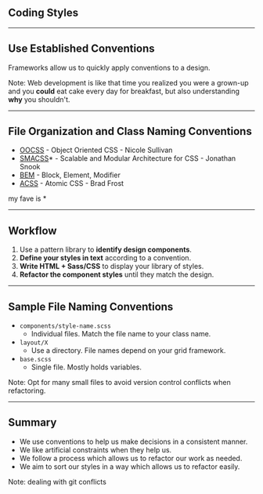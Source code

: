 ## Coding Styles

---------------------------------------
## Use Established Conventions

Frameworks allow us to quickly apply conventions to a design.

Note: Web development is like that time you realized you were a grown-up and you **could** eat cake every day for breakfast, but also understanding **why** you shouldn't.

---------------------------------------
## File Organization and Class Naming Conventions

- [OOCSS](http://github.com/stubbornella/oocss/wiki) - Object Oriented CSS - Nicole Sullivan
- [SMACSS](http://smacss.com/)* - Scalable and Modular Architecture for CSS - Jonathan Snook
- [BEM](http://bem.info/method/) - Block, Element, Modifier
- [ACSS](http://bradfrostweb.com/blog/post/atomic-web-design/) - Atomic CSS - Brad Frost

<p style="text-align: left; margin-top: 1em" class="fragment fade-in">my fave is *</p>

------------
## Workflow

1. Use a pattern library to **identify design components**.
2. **Define your styles in text** according to a convention.
3. **Write HTML + Sass/CSS** to display your library of styles.
4. **Refactor the component styles** until they match the design.

----------
## Sample File Naming Conventions

- ``components/style-name.scss``
  - Individual files. Match the file name to your class name.
- ``layout/X``
  - Use a directory. File names depend on your grid framework.
- ``base.scss``
  - Single file. Mostly holds variables.

Note: Opt for many small files to avoid version control conflicts when refactoring.

-----------
## Summary

- We use conventions to help us make decisions in a consistent manner.
- We like artificial constraints when they help us.
- We follow a process which allows us to refactor our work as needed.
- We aim to sort our styles in a way which allows us to refactor easily.

Note: dealing with git conflicts